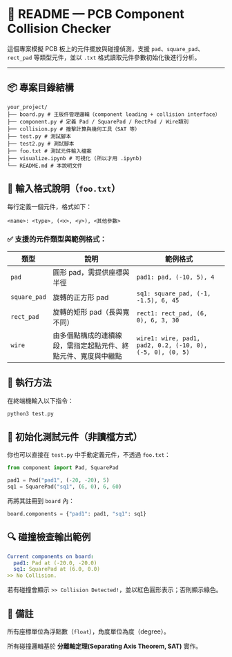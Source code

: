 # 📘 README — PCB Component Collision Checker

這個專案模擬 PCB 板上的元件擺放與碰撞偵測，支援 `pad`、`square_pad`、`rect_pad` 等類型元件，並以 `.txt` 格式讀取元件參數初始化後進行分析。

---

## 📦 專案目錄結構
```
your_project/
├── board.py # 主板件管理邏輯（component loading + collision interface）
├── component.py # 定義 Pad / SquarePad / RectPad / Wire類別
├── collision.py # 撞擊計算與幾何工具（SAT 等）
├── test.py # 測試腳本
├── test2.py # 測試腳本
├── foo.txt # 測試元件輸入檔案
├── visualize.ipynb # 可視化 (所以才用 .ipynb)
└── README.md # 本說明文件
```
## 📝 輸入格式說明（`foo.txt`）

每行定義一個元件，格式如下：
```
<name>: <type>, (<x>, <y>), <其他參數>
```

### ✅ 支援的元件類型與範例格式：

| 類型         | 說明                           | 範例格式                                        |
|--------------|--------------------------------|-------------------------------------------------|
| `pad`        | 圓形 pad，需提供座標與半徑     | `pad1: pad, (-10, 5), 4`                         |
| `square_pad` | 旋轉的正方形 pad               | `sq1: square_pad, (-1, -1.5), 6, 45`             |
| `rect_pad`   | 旋轉的矩形 pad（長與寬不同）   | `rect1: rect_pad, (6, 0), 6, 3, 30`              |
| `wire`       | 由多個點構成的連續線段，需指定起點元件、終點元件、寬度與中繼點   | `wire1: wire, pad1, pad2, 0.2, (-10, 0), (-5, 0), (0, 5)` |

## 🚀 執行方法

在終端機輸入以下指令：

```bash
python3 test.py
```

## 🔧 初始化測試元件（非讀檔方式）
你也可以直接在 `test.py` 中手動定義元件，不透過 `foo.txt`：
```python
from component import Pad, SquarePad

pad1 = Pad("pad1", (-20, -20), 5)
sq1 = SquarePad("sq1", (6, 0), 6, 60)
```
再將其註冊到 `board` 內：
```python
board.components = {"pad1": pad1, "sq1": sq1}
```
## 🔍 碰撞檢查輸出範例
```yaml
Current components on board:
  pad1: Pad at (-20.0, -20.0)
  sq1: SquarePad at (6.0, 0.0)
>> No Collision.
```
若有碰撞會顯示 `>> Collision Detected!`，並以紅色圓形表示；否則顯示綠色。

## 📌 備註
所有座標單位為浮點數（`float`），角度單位為度（degree）。

所有碰撞邏輯基於 **分離軸定理(Separating Axis Theorem, SAT)** 實作。